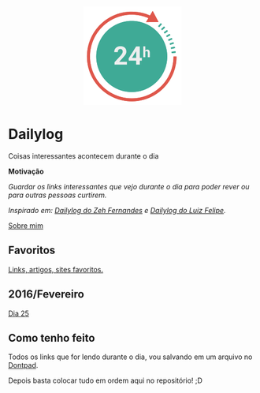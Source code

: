 <p align="center">
  <img src="./img/dailylog.png" style="max-width:100%;"/>
</p>

# Dailylog

Coisas interessantes acontecem durante o dia

**Motivação**

*Guardar os links interessantes que vejo durante o dia para poder rever ou para outras pessoas curtirem.*

*Inspirado em: [Dailylog do Zeh Fernandes](https://github.com/zehfernandes/dailylog/) e [Dailylog do Luiz Felipe](https://github.com/lfeh/dailylog).*

[Sobre mim](http://woliveiras.com.br/about/)

## Favoritos

[Links, artigos, sites favoritos.](./favorites)

## 2016/Fevereiro

[Dia 25](./logs/2016/0225.md)

## Como tenho feito

Todos os links que for lendo durante o dia, vou salvando em um arquivo no [Dontpad](http://dontpad.com).

Depois basta colocar tudo em ordem aqui no repositório! ;D

